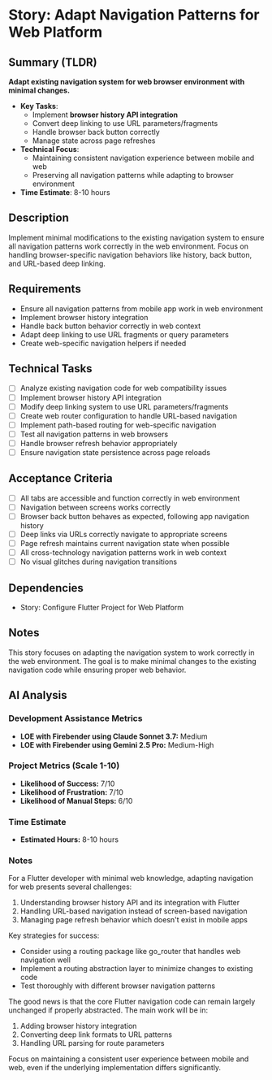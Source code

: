 # Story: Adapt Navigation Patterns for Web Platform

## Summary (TLDR)

**Adapt existing navigation system for web browser environment with minimal changes.**

* **Key Tasks**:
    * Implement **browser history API integration**
    * Convert deep linking to use URL parameters/fragments
    * Handle browser back button correctly
    * Manage state across page refreshes
* **Technical Focus**:
    * Maintaining consistent navigation experience between mobile and web
    * Preserving all navigation patterns while adapting to browser environment
* **Time Estimate**: 8-10 hours

## Description

Implement minimal modifications to the existing navigation system to ensure all navigation patterns
work correctly in the web environment. Focus on handling browser-specific navigation behaviors like
history, back button, and URL-based deep linking.

## Requirements

- Ensure all navigation patterns from mobile app work in web environment
- Implement browser history integration
- Handle back button behavior correctly in web context
- Adapt deep linking to use URL fragments or query parameters
- Create web-specific navigation helpers if needed

## Technical Tasks

- [ ] Analyze existing navigation code for web compatibility issues
- [ ] Implement browser history API integration
- [ ] Modify deep linking system to use URL parameters/fragments
- [ ] Create web router configuration to handle URL-based navigation
- [ ] Implement path-based routing for web-specific navigation
- [ ] Test all navigation patterns in web browsers
- [ ] Handle browser refresh behavior appropriately
- [ ] Ensure navigation state persistence across page reloads

## Acceptance Criteria

- [ ] All tabs are accessible and function correctly in web environment
- [ ] Navigation between screens works correctly
- [ ] Browser back button behaves as expected, following app navigation history
- [ ] Deep links via URLs correctly navigate to appropriate screens
- [ ] Page refresh maintains current navigation state when possible
- [ ] All cross-technology navigation patterns work in web context
- [ ] No visual glitches during navigation transitions

## Dependencies

- Story: Configure Flutter Project for Web Platform

## Notes

This story focuses on adapting the navigation system to work correctly in the web environment. The
goal is to make minimal changes to the existing navigation code while ensuring proper web behavior.

## AI Analysis

### Development Assistance Metrics

- **LOE with Firebender using Claude Sonnet 3.7:** Medium
- **LOE with Firebender using Gemini 2.5 Pro:** Medium-High

### Project Metrics (Scale 1-10)

- **Likelihood of Success:** 7/10
- **Likelihood of Frustration:** 7/10
- **Likelihood of Manual Steps:** 6/10

### Time Estimate

- **Estimated Hours:** 8-10 hours

### Notes

For a Flutter developer with minimal web knowledge, adapting navigation for web presents several
challenges:

1. Understanding browser history API and its integration with Flutter
2. Handling URL-based navigation instead of screen-based navigation
3. Managing page refresh behavior which doesn't exist in mobile apps

Key strategies for success:

- Consider using a routing package like go_router that handles web navigation well
- Implement a routing abstraction layer to minimize changes to existing code
- Test thoroughly with different browser navigation patterns

The good news is that the core Flutter navigation code can remain largely unchanged if properly
abstracted. The main work will be in:

1. Adding browser history integration
2. Converting deep link formats to URL patterns
3. Handling URL parsing for route parameters

Focus on maintaining a consistent user experience between mobile and web, even if the underlying
implementation differs significantly.